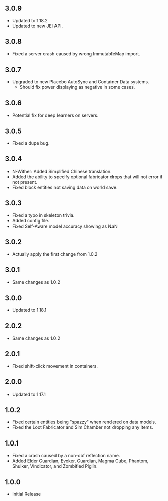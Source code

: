 ## 3.0.9
* Updated to 1.18.2
* Updated to new JEI API.

## 3.0.8
* Fixed a server crash caused by wrong ImmutableMap import.

## 3.0.7
* Upgraded to new Placebo AutoSync and Container Data systems.
  * Should fix power displaying as negative in some cases.

## 3.0.6
* Potential fix for deep learners on servers.

## 3.0.5
* Fixed a dupe bug.

## 3.0.4
* N-Wither: Added Simplified Chinese translation.
* Added the ability to specify optional fabricator drops that will not error if not present.
* Fixed block entities not saving data on world save.

## 3.0.3
* Fixed a typo in skeleton trivia.
* Added config file.
* Fixed Self-Aware model accuracy showing as NaN

## 3.0.2
* Actually apply the first change from 1.0.2

## 3.0.1
* Same changes as 1.0.2

## 3.0.0
* Updated to 1.18.1

## 2.0.2
* Same changes as 1.0.2

## 2.0.1
* Fixed shift-click movement in containers.

## 2.0.0
* Updated to 1.17.1

## 1.0.2
* Fixed certain entities being "spazzy" when rendered on data models.
* Fixed the Loot Fabricator and Sim Chamber not dropping any items.

## 1.0.1
* Fixed a crash caused by a non-obf reflection name.
* Added Elder Guardian, Evoker, Guardian, Magma Cube, Phantom, Shulker, Vindicator, and Zombified Piglin.

## 1.0.0
* Initial Release